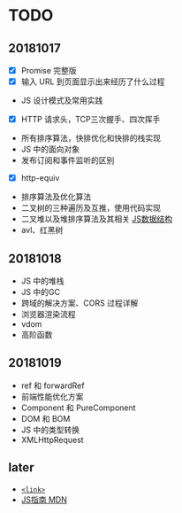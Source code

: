 # TODO

## 20181017
- [x] Promise 完整版
- [x] 输入 URL 到页面显示出来经历了什么过程
- JS 设计模式及常用实践
- [x] HTTP 请求头，TCP三次握手、四次挥手
- 所有排序算法，快排优化和快排的栈实现
- JS 中的面向对象
- 发布订阅和事件监听的区别
- [x] http-equiv

- 排序算法及优化算法
- 二叉树的三种遍历及互推，使用代码实现
- 二叉堆以及堆排序算法及其相关 [JS数据结构](http://caibaojian.com/learn-javascript.html)
- avl、红黑树

## 20181018
- JS 中的堆栈
- JS 中的GC
- 跨域的解决方案、CORS 过程详解
- 浏览器渲染流程
- vdom
- 高阶函数

## 20181019
- ref 和 forwardRef
- 前端性能优化方案
- Component 和 PureComponent
- DOM 和 BOM
- JS 中的类型转换
- XMLHttpRequest

## later
- [`<link>`](https://developer.mozilla.org/zh-CN/docs/Web/HTML/Element/link#attr-href)
- [JS指南 MDN](https://developer.mozilla.org/zh-CN/docs/Web/JavaScript/Guide)
